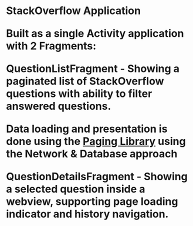 

<h1>StackOverflow Application
  
  Built as a single Activity application with 2 Fragments:
  
  **QuestionListFragment** - Showing a paginated list of StackOverflow questions with ability to filter answered questions.
  
  Data loading and presentation is done using the [Paging Library](https://developer.android.com/topic/libraries/architecture/paging) using the Network & Database approach
  
  
  **QuestionDetailsFragment** - Showing a selected question inside a webview, supporting page loading indicator and history navigation.
  
  
  
  
  
